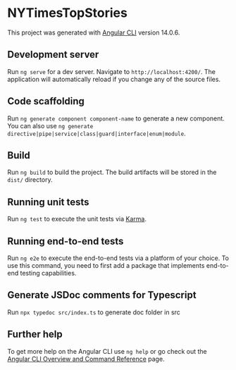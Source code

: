 # NYTimesTopStories

  

This project was generated with [Angular CLI](https://github.com/angular/angular-cli) version 14.0.6.

  

## Development server

  

Run `ng serve` for a dev server. Navigate to `http://localhost:4200/`. The application will automatically reload if you change any of the source files.

  

## Code scaffolding

  

Run `ng generate component component-name` to generate a new component. You can also use `ng generate directive|pipe|service|class|guard|interface|enum|module`.

  

## Build

  

Run `ng build` to build the project. The build artifacts will be stored in the `dist/` directory.

  

## Running unit tests

  

Run `ng test` to execute the unit tests via [Karma](https://karma-runner.github.io).

  

## Running end-to-end tests

  

Run `ng e2e` to execute the end-to-end tests via a platform of your choice. To use this command, you need to first add a package that implements end-to-end testing capabilities.

## Generate JSDoc comments for Typescript

Run `npx typedoc src/index.ts` to generate doc folder in src  

  

## Further help

  

To get more help on the Angular CLI use `ng help` or go check out the [Angular CLI Overview and Command Reference](https://angular.io/cli) page.